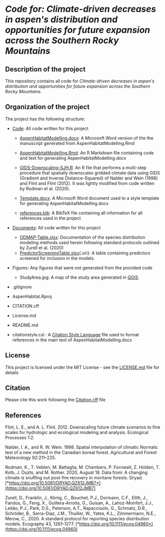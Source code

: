 # *Code for: Climate-driven decreases in aspen's distribution and opportunities for future expansion across the Southern Rocky Mountains*

## Description of the project

This repository contains all code for *Climate-driven decreases in aspen's distribution and opportunities for future expansion across the Southern Rocky Mountains*.

## Organization of the project

The project has the following structure:

-   [Code](https://github.com/HARTLabGroup/AspenHabitat/tree/base/Code): All code written for this project

    -   [AspenHabitatModelling.docx](https://github.com/HARTLabGroup/AspenHabitat/blob/base/Code/AspenHabitatModelling.docx): A Microsoft Word version of the the manuscript generated from AspenHabitatModelling.Rmd

    -   [AspenHabitatModelling.Rmd](https://github.com/HARTLabGroup/AspenHabitat/blob/base/Code/AspenHabitatModelling.Rmd): An R Markdown file containing code and text for generating AspenHabitatModelling.docx

    -   [GIDS-Downscaling-SJH.R](https://github.com/HARTLabGroup/AspenHabitat/blob/base/Code/GIDS-Downscaling-SJH.R): An R file that performs a multi-step procedure that spatially downscales gridded climate data using GIDS (Gradient and Inverse Distance-Squared) of Nalder and Wein (1998) and Flint and Flint (2012). It was lightly modified from code written by Rodman et al. (2020).

    -   [Template.docx](https://github.com/HARTLabGroup/AspenHabitat/blob/base/Code/Template.docx): A Microsoft Word document used to a style template for generating AspenHabitatModelling.docx

    -   [references.bib](https://github.com/HARTLabGroup/AspenHabitat/blob/base/Code/references.bib): A BibTeX file containing all information for all references used in the project

-   [Documents](https://github.com/HARTLabGroup/AspenHabitat/tree/base/Documents): All code written for this project

    -   [ODMAP-Table.xlsx](https://github.com/HARTLabGroup/AspenHabitat/blob/base/Documents/ODMAP-Table.xlsx): Documentation of the species distribution modeling methods used herein following standard protocols outlined by Zurell et al.
        (2020) 
    -   [PredictorScreeningTable.xlsx](https://github.com/HARTLabGroup/AspenHabitat/blob/base/Documents/PredictorScreeningTable.xlsx){.uri}: A table containing predictors screened for inclusion in the models.

-   Figures: Any figures that were not generated from the provided code

    -   StudyArea.jpg: A map of the study area generated in [QGIS](https://www.qgis.org/).

-   .gitignore

-   AspenHabitat.Rproj

-   CITATION.cff

-   License.md

-   README.md

-   citationstyle.csl : A [Citation Style Language](https://citationstyles.org/) file used to format references in the main text of AspenHabitatModelling.docx

## License

This project is licensed under the MIT License - see the [LICENSE.md](https://github.com/HARTLabGroup/AspenHabitat/blob/base/License.md) file for details

## Citation

Please cite this work following the [Citation.cff](https://github.com/HARTLabGroup/AspenHabitat/blob/base/CITATION.cff) file

## References

Flint, L. E., and A. L. Flint. 2012. Downscaling future climate scenarios to fine scales for hydrologic and ecological modeling and analysis. Ecological Processes 1:2.

Nalder, I. A., and R. W. Wein. 1998. Spatial interpolation of climatic Normals: test of a new method in the Canadian boreal forest. Agricultural and Forest Meteorology 92:211–225.

Rodman, K., T. Veblen, M. Battaglia, M. Chambers, P. Fornwalt, Z. Holden, T. Kolb, J. Ouzts, and M. Rother. 2020, August 18. Data from: A changing climate is snuffing out post-fire recovery in montane forests. Dryad. [*https://doi.org/10.5061/DRYAD.QZ612JMB7*](https://doi.org/10.5061/DRYAD.QZ612JMB7)

Zurell, D., Franklin, J., König, C., Bouchet, P.J., Dormann, C.F., Elith, J., Fandos, G., Feng, X., Guillera-Arroita, G., Guisan, A., Lahoz-Monfort, J.J., Leitão, P.J., Park, D.S., Peterson, A.T., Rapacciuolo, G., Schmatz, D.R., Schröder, B., Serra-Diaz, J.M., Thuiller, W., Yates, K.L., Zimmermann, N.E., Merow, C., 2020. A standard protocol for reporting species distribution models. Ecography 43, 1261–1277. [*https://doi.org/10.1111/ecog.04960*](https://doi.org/10.1111/ecog.04960)
